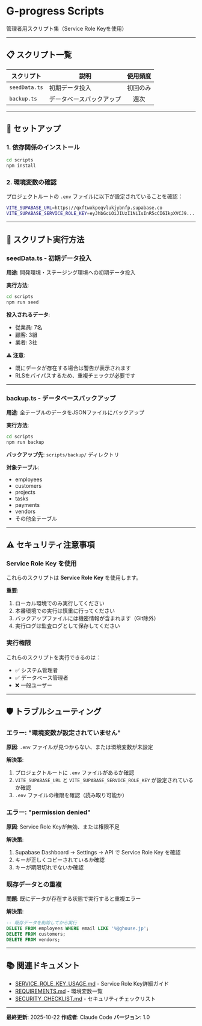 # G-progress Scripts

管理者用スクリプト集（Service Role Keyを使用）

---

## 📋 スクリプト一覧

| スクリプト | 説明 | 使用頻度 |
|-----------|------|:-------:|
| `seedData.ts` | 初期データ投入 | 初回のみ |
| `backup.ts` | データベースバックアップ | 週次 |

---

## 🚀 セットアップ

### 1. 依存関係のインストール

```bash
cd scripts
npm install
```

### 2. 環境変数の確認

プロジェクトルートの `.env` ファイルに以下が設定されていることを確認：

```bash
VITE_SUPABASE_URL=https://qxftwxkpeqvlukjybnfp.supabase.co
VITE_SUPABASE_SERVICE_ROLE_KEY=eyJhbGciOiJIUzI1NiIsInR5cCI6IkpXVCJ9...
```

---

## 📝 スクリプト実行方法

### seedData.ts - 初期データ投入

**用途**: 開発環境・ステージング環境への初期データ投入

**実行方法**:
```bash
cd scripts
npm run seed
```

**投入されるデータ**:
- 従業員: 7名
- 顧客: 3組
- 業者: 3社

**⚠️ 注意**:
- 既にデータが存在する場合は警告が表示されます
- RLSをバイパスするため、重複チェックが必要です

---

### backup.ts - データベースバックアップ

**用途**: 全テーブルのデータをJSONファイルにバックアップ

**実行方法**:
```bash
cd scripts
npm run backup
```

**バックアップ先**: `scripts/backup/` ディレクトリ

**対象テーブル**:
- employees
- customers
- projects
- tasks
- payments
- vendors
- その他全テーブル

---

## ⚠️ セキュリティ注意事項

### Service Role Key を使用

これらのスクリプトは **Service Role Key** を使用します。

**重要**:
1. ローカル環境でのみ実行してください
2. 本番環境での実行は慎重に行ってください
3. バックアップファイルには機密情報が含まれます（Git除外）
4. 実行ログは監査ログとして保存してください

### 実行権限

これらのスクリプトを実行できるのは：
- ✅ システム管理者
- ✅ データベース管理者
- ❌ 一般ユーザー

---

## 🛡️ トラブルシューティング

### エラー: "環境変数が設定されていません"

**原因**: `.env` ファイルが見つからない、または環境変数が未設定

**解決策**:
1. プロジェクトルートに `.env` ファイルがあるか確認
2. `VITE_SUPABASE_URL` と `VITE_SUPABASE_SERVICE_ROLE_KEY` が設定されているか確認
3. `.env` ファイルの権限を確認（読み取り可能か）

### エラー: "permission denied"

**原因**: Service Role Keyが無効、または権限不足

**解決策**:
1. Supabase Dashboard → Settings → API で Service Role Key を確認
2. キーが正しくコピーされているか確認
3. キーが期限切れでないか確認

### 既存データとの重複

**問題**: 既にデータが存在する状態で実行すると重複エラー

**解決策**:
```sql
-- 既存データを削除してから実行
DELETE FROM employees WHERE email LIKE '%@ghouse.jp';
DELETE FROM customers;
DELETE FROM vendors;
```

---

## 📚 関連ドキュメント

- [SERVICE_ROLE_KEY_USAGE.md](../docs/SERVICE_ROLE_KEY_USAGE.md) - Service Role Key詳細ガイド
- [REQUIREMENTS.md](../REQUIREMENTS.md) - 環境変数一覧
- [SECURITY_CHECKLIST.md](../SECURITY_CHECKLIST.md) - セキュリティチェックリスト

---

**最終更新**: 2025-10-22
**作成者**: Claude Code
**バージョン**: 1.0
